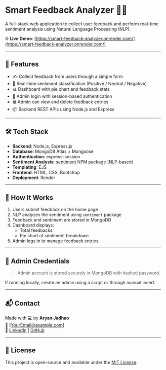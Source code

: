 
# Smart Feedback Analyzer 🧠✨

A full-stack web application to collect user feedback and perform real-time sentiment analysis using Natural Language Processing (NLP).

🌐 **Live Demo**: [https://smart-feedback-analyzer.onrender.com/](https://smart-feedback-analyzer.onrender.com/)

---

## 📌 Features

- ✍️ Collect feedback from users through a simple form
- 🧠 Real-time sentiment classification (Positive / Neutral / Negative)
- 📊 Dashboard with pie chart and feedback stats
- 🔐 Admin login with session-based authentication
- 🗑️ Admin can view and delete feedback entries
- 📦 Backend REST APIs using Node.js and Express

---

## 🛠️ Tech Stack

- **Backend**: Node.js, Express.js
- **Database**: MongoDB Atlas + Mongoose
- **Authentication**: express-session
- **Sentiment Analysis**: [sentiment](https://www.npmjs.com/package/sentiment) NPM package (NLP-based)
- **Templating**: EJS
- **Frontend**: HTML, CSS, Bootstrap
- **Deployment**: Render

---

## 🚀 How It Works

1. Users submit feedback on the home page
2. NLP analyzes the sentiment using `sentiment` package
3. Feedback and sentiment are stored in MongoDB
4. Dashboard displays:
   - Total feedbacks
   - Pie chart of sentiment breakdown
5. Admin logs in to manage feedback entries

---

## 🔐 Admin Credentials

> Admin account is stored securely in MongoDB with hashed password.

If running locally, create an admin using a script or through manual insert.

---


## 📬 Contact

Made with 💻 by **Aryan Jadhao**  
📧 [YourEmail@example.com]  
🔗 [LinkedIn](https://linkedin.com/in/your-link) | [GitHub](https://github.com/your-username)

---

## 📃 License

This project is open-source and available under the [MIT License](LICENSE).
